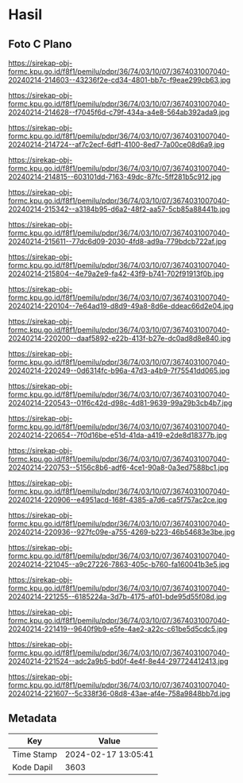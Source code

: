 # Hasil

## Foto C Plano

https://sirekap-obj-formc.kpu.go.id/f8f1/pemilu/pdpr/36/74/03/10/07/3674031007040-20240214-214603--43236f2e-cd34-4801-bb7c-f9eae299cb63.jpg

https://sirekap-obj-formc.kpu.go.id/f8f1/pemilu/pdpr/36/74/03/10/07/3674031007040-20240214-214628--f7045f6d-c79f-434a-a4e8-564ab392ada9.jpg

https://sirekap-obj-formc.kpu.go.id/f8f1/pemilu/pdpr/36/74/03/10/07/3674031007040-20240214-214724--af7c2ecf-6df1-4100-8ed7-7a00ce08d6a9.jpg

https://sirekap-obj-formc.kpu.go.id/f8f1/pemilu/pdpr/36/74/03/10/07/3674031007040-20240214-214815--603101dd-7163-49dc-87fc-5ff281b5c912.jpg

https://sirekap-obj-formc.kpu.go.id/f8f1/pemilu/pdpr/36/74/03/10/07/3674031007040-20240214-215342--a3184b95-d6a2-48f2-aa57-5cb85a88441b.jpg

https://sirekap-obj-formc.kpu.go.id/f8f1/pemilu/pdpr/36/74/03/10/07/3674031007040-20240214-215611--77dc6d09-2030-4fd8-ad9a-779bdcb722af.jpg

https://sirekap-obj-formc.kpu.go.id/f8f1/pemilu/pdpr/36/74/03/10/07/3674031007040-20240214-215804--4e79a2e9-fa42-43f9-b741-702f91913f0b.jpg

https://sirekap-obj-formc.kpu.go.id/f8f1/pemilu/pdpr/36/74/03/10/07/3674031007040-20240214-220104--7e64ad19-d8d9-49a8-8d6e-ddeac66d2e04.jpg

https://sirekap-obj-formc.kpu.go.id/f8f1/pemilu/pdpr/36/74/03/10/07/3674031007040-20240214-220200--daaf5892-e22b-413f-b27e-dc0ad8d8e840.jpg

https://sirekap-obj-formc.kpu.go.id/f8f1/pemilu/pdpr/36/74/03/10/07/3674031007040-20240214-220249--0d6314fc-b96a-47d3-a4b9-7f75541dd065.jpg

https://sirekap-obj-formc.kpu.go.id/f8f1/pemilu/pdpr/36/74/03/10/07/3674031007040-20240214-220543--01f6c42d-d98c-4d81-9639-99a29b3cb4b7.jpg

https://sirekap-obj-formc.kpu.go.id/f8f1/pemilu/pdpr/36/74/03/10/07/3674031007040-20240214-220654--7f0d16be-e51d-41da-a419-e2de8d18377b.jpg

https://sirekap-obj-formc.kpu.go.id/f8f1/pemilu/pdpr/36/74/03/10/07/3674031007040-20240214-220753--5156c8b6-adf6-4ce1-90a8-0a3ed7588bc1.jpg

https://sirekap-obj-formc.kpu.go.id/f8f1/pemilu/pdpr/36/74/03/10/07/3674031007040-20240214-220906--e4951acd-168f-4385-a7d6-ca5f757ac2ce.jpg

https://sirekap-obj-formc.kpu.go.id/f8f1/pemilu/pdpr/36/74/03/10/07/3674031007040-20240214-220936--927fc09e-a755-4269-b223-46b54683e3be.jpg

https://sirekap-obj-formc.kpu.go.id/f8f1/pemilu/pdpr/36/74/03/10/07/3674031007040-20240214-221045--a9c27226-7863-405c-b760-fa160041b3e5.jpg

https://sirekap-obj-formc.kpu.go.id/f8f1/pemilu/pdpr/36/74/03/10/07/3674031007040-20240214-221255--6185224a-3d7b-4175-af01-bde95d55f08d.jpg

https://sirekap-obj-formc.kpu.go.id/f8f1/pemilu/pdpr/36/74/03/10/07/3674031007040-20240214-221419--9640f9b9-e5fe-4ae2-a22c-c61be5d5cdc5.jpg

https://sirekap-obj-formc.kpu.go.id/f8f1/pemilu/pdpr/36/74/03/10/07/3674031007040-20240214-221524--adc2a9b5-bd0f-4e4f-8e44-297724412413.jpg

https://sirekap-obj-formc.kpu.go.id/f8f1/pemilu/pdpr/36/74/03/10/07/3674031007040-20240214-221607--5c338f36-08d8-43ae-af4e-758a9848bb7d.jpg


## Metadata

| Key        | Value               |
| ---------- | ------------------- |
| Time Stamp | 2024-02-17 13:05:41 |
| Kode Dapil | 3603                |



